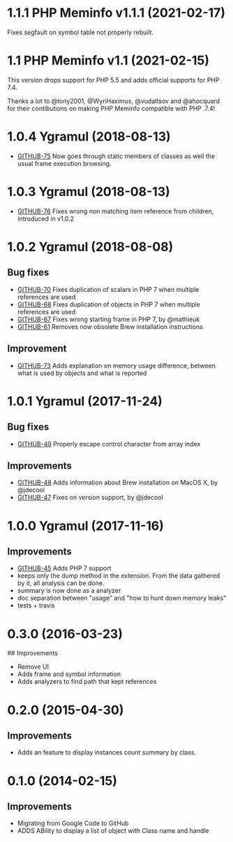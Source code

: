 # 1.1.1 PHP Meminfo v1.1.1 (2021-02-17)
Fixes segfault on symbol table not properly rebuilt.

# 1.1 PHP Meminfo v1.1 (2021-02-15)
This version drops support for PHP 5.5 and adds official supports for PHP 7.4.

Thanks a lot to @tony2001, @WyriHaximus, @vudaltsov and @ahocquard for their contibutions on making PHP Meminfo compatible with PHP .7.4!

# 1.0.4 Ygramul (2018-08-13)
 - [GITHUB-75](https://github.com/BitOne/php-meminfo/issues/75) Now goes through static members of classes as well the usual frame execution browsing.

# 1.0.3 Ygramul (2018-08-13)
 - [GITHUB-76](https://github.com/BitOne/php-meminfo/issues/76) Fixes wrong non matching item reference from children, introduced in v1.0.2

# 1.0.2 Ygramul (2018-08-08)

## Bug fixes
 - [GITHUB-70](https://github.com/BitOne/php-meminfo/issues/70) Fixes duplication of scalars in PHP 7 when multiple references are used
 - [GITHUB-68](https://github.com/BitOne/php-meminfo/issues/68) Fixes duplication of objects in PHP 7 when multiple references are used
 - [GITHUB-67](https://github.com/BitOne/php-meminfo/issues/67) Fixes wrong starting frame in PHP 7, by @mathieuk
 - [GITHUB-61](https://github.com/BitOne/php-meminfo/issues/61) Removes now obsolete Brew installation instructions

## Improvement
 - [GITHUB-73](https://github.com/BitOne/php-meminfo/issues/73) Adds explanation on memory usage difference, between what is used by objects and what is reported

# 1.0.1 Ygramul (2017-11-24)

## Bug fixes
 - [GITHUB-49](https://github.com/BitOne/php-meminfo/issues/49) Properly escape control character from array index

## Improvements
 - [GITHUB-48](https://github.com/BitOne/php-meminfo/issues/48) Adds information about Brew installation on MacOS X, by @jdecool
 - [GITHUB-47](https://github.com/BitOne/php-meminfo/issues/47) Fixes on version support, by @jdecool

# 1.0.0 Ygramul (2017-11-16)

## Improvements
 - [GITHUB-45](https://github.com/BitOne/php-meminfo/issues/45) Adds PHP 7 support
 - keeps only the dump method in the extension. From the data gathered by it, all analysis can be done.
 - summary is now done as a analyzer
 - doc separation between "usage" and "how to hunt down memory leaks"
 - tests + travis

# 0.3.0 (2016-03-23)

## Improvements
 - Remove UI
 - Adds frame and symbol information
 - Adds analyzers to find path that kept references

# 0.2.0 (2015-04-30)

## Improvements
 - Adds an feature to display instances count summary by class.

# 0.1.0 (2014-02-15)

## Improvements
 - Migrating from Google Code to GitHub
 - ADDS ABility to display a list of object with Class name and handle
